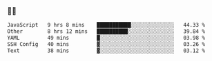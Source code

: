 ### 👨‍💻

<!--START_SECTION:waka-->

```txt
JavaScript   9 hrs 8 mins    ███████████░░░░░░░░░░░░░░   44.33 %
Other        8 hrs 12 mins   ██████████░░░░░░░░░░░░░░░   39.84 %
YAML         49 mins         █░░░░░░░░░░░░░░░░░░░░░░░░   03.98 %
SSH Config   40 mins         ▓░░░░░░░░░░░░░░░░░░░░░░░░   03.26 %
Text         38 mins         ▓░░░░░░░░░░░░░░░░░░░░░░░░   03.12 %
```

<!--END_SECTION:waka-->
